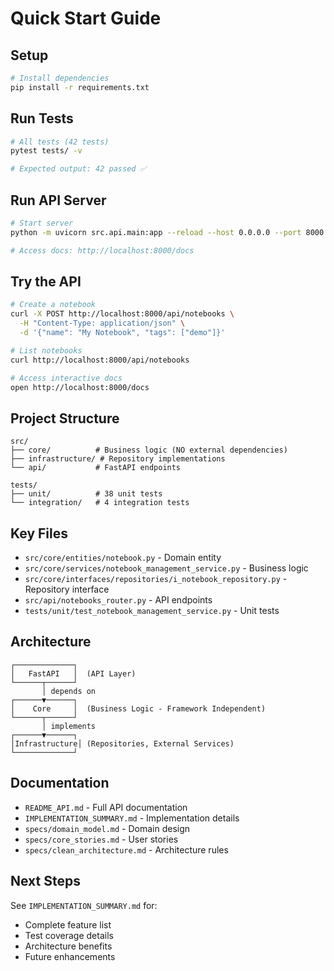 # Quick Start Guide

## Setup

```bash
# Install dependencies
pip install -r requirements.txt
```

## Run Tests

```bash
# All tests (42 tests)
pytest tests/ -v

# Expected output: 42 passed ✅
```

## Run API Server

```bash
# Start server
python -m uvicorn src.api.main:app --reload --host 0.0.0.0 --port 8000

# Access docs: http://localhost:8000/docs
```

## Try the API

```bash
# Create a notebook
curl -X POST http://localhost:8000/api/notebooks \
  -H "Content-Type: application/json" \
  -d '{"name": "My Notebook", "tags": ["demo"]}'

# List notebooks
curl http://localhost:8000/api/notebooks

# Access interactive docs
open http://localhost:8000/docs
```

## Project Structure

```
src/
├── core/          # Business logic (NO external dependencies)
├── infrastructure/ # Repository implementations
└── api/           # FastAPI endpoints

tests/
├── unit/          # 38 unit tests
└── integration/   # 4 integration tests
```

## Key Files

- `src/core/entities/notebook.py` - Domain entity
- `src/core/services/notebook_management_service.py` - Business logic
- `src/core/interfaces/repositories/i_notebook_repository.py` - Repository interface
- `src/api/notebooks_router.py` - API endpoints
- `tests/unit/test_notebook_management_service.py` - Unit tests

## Architecture

```
┌─────────────┐
│   FastAPI   │  (API Layer)
└──────┬──────┘
       │ depends on
┌──────▼──────┐
│    Core     │  (Business Logic - Framework Independent)
└──────┬──────┘
       │ implements
┌──────▼──────┐
│Infrastructure│ (Repositories, External Services)
└─────────────┘
```

## Documentation

- `README_API.md` - Full API documentation
- `IMPLEMENTATION_SUMMARY.md` - Implementation details
- `specs/domain_model.md` - Domain design
- `specs/core_stories.md` - User stories
- `specs/clean_architecture.md` - Architecture rules

## Next Steps

See `IMPLEMENTATION_SUMMARY.md` for:
- Complete feature list
- Test coverage details
- Architecture benefits
- Future enhancements
